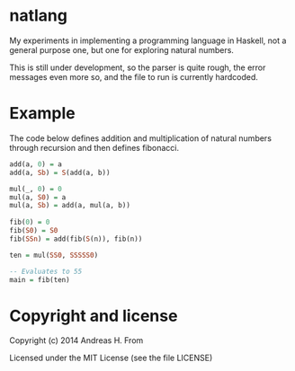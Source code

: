# natlang
My experiments in implementing a programming language in Haskell, not a general purpose one, but one for exploring natural numbers.

This is still under development, so the parser is quite rough, the error messages even more so, and the file to run is currently hardcoded.

# Example
The code below defines addition and multiplication of natural numbers through recursion and then defines fibonacci.

```haskell
add(a, 0) = a
add(a, Sb) = S(add(a, b))

mul(_, 0) = 0
mul(a, S0) = a
mul(a, Sb) = add(a, mul(a, b))
  
fib(0) = 0
fib(S0) = S0
fib(SSn) = add(fib(S(n)), fib(n))

ten = mul(SS0, SSSSS0)

-- Evaluates to 55
main = fib(ten)
```

# Copyright and license
Copyright (c) 2014 Andreas H. From

Licensed under the MIT License (see the file LICENSE)
